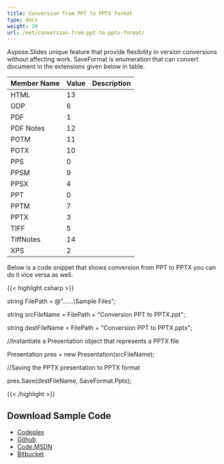 ```yaml
---
title: Conversion from PPT to PPTX format
type: docs
weight: 20
url: /net/conversion-from-ppt-to-pptx-format/
---
```


Aspose.Slides unique feature that provide flexibility in version conversions without affecting work.
SaveFormat is enumeration that can convert document in the extensions given below in table.

|**Member Name**|**Value**|**Description**|
| :- | :- | :- |
|HTML|13| |
|ODP|6| |
|PDF|1| |
|PDF Notes|12| |
|POTM|11| |
|POTX|10| |
|PPS|0| |
|PPSM|9| |
|PPSX|4| |
|PPT|0| |
|PPTM|7| |
|PPTX|3| |
|TIFF|5| |
|TiffNotes|14| |
|XPS|2| |
Below is a code snippet that shows conversion from PPT to PPTX you can do it vice versa as well.

{{< highlight csharp >}}

 string FilePath = @"..\..\..\Sample Files\";

string srcFileName = FilePath + "Conversion PPT to PPTX.ppt";

string destFileName = FilePath + "Conversion PPT to PPTX.pptx";

//Instantiate a Presentation object that represents a PPTX file

Presentation pres = new Presentation(srcFileName);

//Saving the PPTX presentation to PPTX format

pres.Save(destFileName, SaveFormat.Pptx);

{{< /highlight >}}
## **Download Sample Code**
- [Codeplex](https://asposeslidesopenxml.codeplex.com/releases/view/619597)
- [Github](https://github.com/aspose-slides/Aspose.Slides-for-.NET/releases/tag/MissingFeaturesAsposeSlidesForOpenXMLv1.1)
- [Code.MSDN](https://code.msdn.microsoft.com/AsposeSlides-Features-9866600c)
- [Bitbucket](https://bitbucket.org/asposemarketplace/aspose-for-vsto/downloads/Conversion%20between%20different%20presentation%20version%20%28Aspose.Slides%29.zip)
